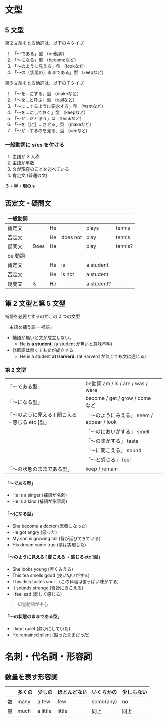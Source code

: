 # 文型

## 5 文型

第２文型をとる動詞は、以下の４タイプ

1. 「～である」型 （be動詞） 
2. 「～になる」型 （becomeなど） 
3. 「～のように見える」型 （lookなど） 
4. 「～の（状態の）ままである」型 （keepなど)

第５文型をとる動詞は、以下の７タイプ 

1. 「～を…にする」型 （makeなど） 
2. 「～を…と呼ぶ」型 （callなど） 
3. 「～に…するように要求する」型 （wantなど） 
4. 「～を…にしておく」型 （keepなど） 
5. 「～が…だと思う」型 （thinkなど)
6. 「～を［に］…させる」型 （makeなど） 
7. 「～が…するのを見る」型 （seeなど)

### 一般動詞に s/es を付ける

1. 主語が 3 人称
2. 主語が単数
3. 文が現在のことを述べている
4. 肯定文 (普通の文)

__３・単・現の s__

## 否定文・疑問文

|一般動詞||||||
|:--|:--|:--|:--|:--|:--|
|肯定文||He||plays|tennis|
|否定文||He|does not|play|tennis|
|疑問文|Does|He||play|tennis?|
|be 動詞||||||
|肯定文||He|is|a student.||
|否定文||He|is not|a student.||
|疑問文|Is|He||a student?||

## 第 2 文型と第 5 文型

補語を必要とするのがこの 2 つの文型

「主語を補う語 = 補語」 

- 補語が無いと文が成立しない。
  - He is __a student__. (a student が無いと意味不明)
- 修飾語は無くても文が成立する
  - He is a student __at Harverd__. (at Harverd が無くても文は通じる)

### 第 2 文型

||||
|:--|:--|:--|
|「〜である型」|be動詞 am / is / are / was / were|
|「〜になる型」|become / get / grow / come など|
|「〜のように見える [ 聞こえる ・感じる etc ]型」|「〜のようにみえる」 seem / appear / look|
||「〜のにおいがする」 smell|
||「〜の味がする」 taste|
||「〜に聞こえる」 sound|
||「〜と感じる」 feel|
|「〜の状態のままである型」| keep / remain|

#### 「〜である型」

- He is a singer (補語が名刺)
- He is a kind (補語が形容詞)

#### 「〜になる型」

- She become a doctor (医者になった)
- He got angry (怒った)
- My son is growing tall (背が延びてきている)
- His dream come true (夢は実現した）

#### 「〜のように見える [ 聞こえる ・感じる etc ]型」

- She looks young (若くみえる)
- This tea smells good (良い匂いがする)
- This dish tastes sour （この料理は酸っぱい味がする)
- It sounds strange (奇妙にきこえる)
- I feel sad (悲しく感じる)

> 知覚動詞が中心

#### 「〜の状態のままである型」

- I kept quiet (静かにしていた)
- He remained silent (黙ったままだった)

# 名刺・代名詞・形容詞

## 数量を表す形容詞

||多くの|少しの|ほとんどない|いくらかの|少しもない|
|:--|:--|:--|:--|:--|:--|
|数|many|a few|few|some(any)|no|
|量|much|a little|little|同上|同上|

